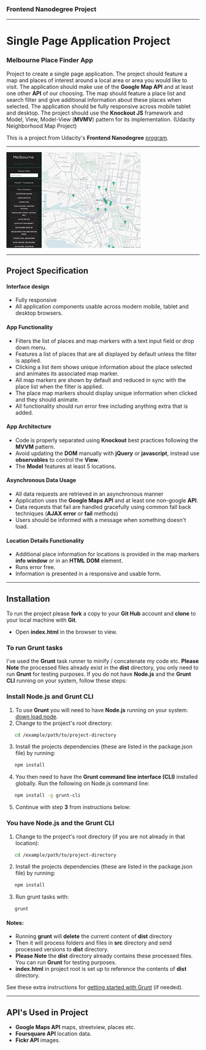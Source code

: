 ### Frontend Nanodegree Project
___

# Single Page Application Project
### Melbourne Place Finder App

Project to create a single page application. The project should feature a map and places of interest around a local area or area you would like to visit. The application should make use of the **Google Map API** and at least one other **API** of our choosing. The map should feature a place list and search filter and give additional information about these places when selected. The application should be fully responsive across mobile tablet and desktop. The project should use the **Knockout JS** framework and Model, View, Model-View (**MVMV**) pattern for its implementation. (Udacity Neighborhood Map Project)

This is a project from Udacity's **Frontend Nanodegree** [program](https://www.udacity.com/course/front-end-web-developer-nanodegree--nd001).
___

![Melbourne Place Finder App](src/images/readme-images/melbourne-place-finder.jpg)

___


## Project Specification

#### Interface design

- Fully responsive
- All application components usable across modern mobile, tablet and desktop browsers.

#### App Functionality

- Filters the list of places and map markers with a text input field or drop down menu.
- Features a list of places that are all displayed by default unless the filter is applied.
- Clicking a list item shows unique information about the place selected and animates its associated map marker.
- All map markers are shown by default and reduced in sync with the place list when the filter is applied.
- The place map markers should display unique information when clicked and they should animate.
- All functionality should run error free including anything extra that is added.

#### App Architecture

- Code is properly separated using **Knockout** best practices following the **MVVM** pattern.
- Avoid updating the **DOM** manually with **jQuery** or **javascript**, instead use **observables** to control the **View**.
- The **Model** features at least 5 locations.

#### Asynchronous Data Usage

- All data requests are retrieved in an asynchronous manner
- Application uses the **Google Maps API** and at least one non-google **API**.
- Data requests that fail are handled gracefully using common fall back techniques (**AJAX error** or **fail** methods)
- Users should be informed with a message when something doesn't load.

#### Location Details Functionality

- Additional place information for locations is provided in the map markers **info window** or in an **HTML** **DOM** element.
- Runs error free.
- Information is presented in a responsive and usable form.
___


## Installation

To run the project please **fork** a copy to your **Git Hub** account and **clone** to your local machine with **Git**.

- Open **index.html** in the browser to view.

### To run Grunt tasks

I've used the **Grunt** task runner to minify / concatenate my code etc. **Please Note** the processed files already exist in the **dist** directory, you only need to run **Grunt** for testing purposes. If you do not have **Node.js** and the **Grunt CLI** running on your system, follow these steps:

### Install Node.js and Grunt CLI

1. To use **Grunt** you will need to have **Node.js** running on your system. [down load node](https://nodejs.org/en/).
2. Change to the project's root directory:
```bash
   cd /example/path/to/project-directory
```
3. Install the projects dependencies (these are listed in the package.json file) by running:
```bash
   npm install
```
4. You then need to have the **Grunt command line interface (CLI)** installed globally. Run the following on Node.js command line:
```bash
   npm install -g grunt-cli
```
5. Continue with step **3** from instructions below:


### You have Node.js and the Grunt CLI

1. Change to the project's root directory (if you are not already in that location):
```bash
   cd /example/path/to/project-directory
```
2. Install the projects dependencies (these are listed in the package.json file) by running:
```bash
   npm install
```
3. Run grunt tasks with:
```bash
   grunt
```

#### Notes:

- Running **grunt** will **delete** the current content of **dist** directory
- Then it will process folders and files in **src** directory and send processed versions to **dist** directory.
- **Please Note** the **dist** directory already contains these processed files. You can run **Grunt** for testing purposes.
- **index.html** in project root is set up to reference the contents of **dist** directory.

See these extra instructions for [getting started with Grunt](https://gruntjs.com/getting-started) (if needed).
___


## API's Used in Project

- **Google Maps API** maps, streetview, places etc.
- **Foursquare API** location data.
- **Fickr API** images.
